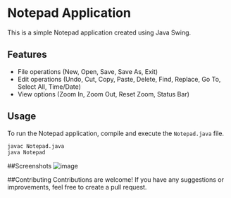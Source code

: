 # Notepad Application

This is a simple Notepad application created using Java Swing.

## Features

- File operations (New, Open, Save, Save As, Exit)
- Edit operations (Undo, Cut, Copy, Paste, Delete, Find, Replace, Go To, Select All, Time/Date)
- View options (Zoom In, Zoom Out, Reset Zoom, Status Bar)

## Usage

To run the Notepad application, compile and execute the `Notepad.java` file.

```bash
javac Notepad.java
java Notepad
```

##Screenshots
![image](https://github.com/vedansh1209/Notepad/assets/143615585/01bde8ba-0035-43de-b792-fa2bfff4e7e8)


##Contributing
Contributions are welcome! If you have any suggestions or improvements, feel free to create a pull request.
